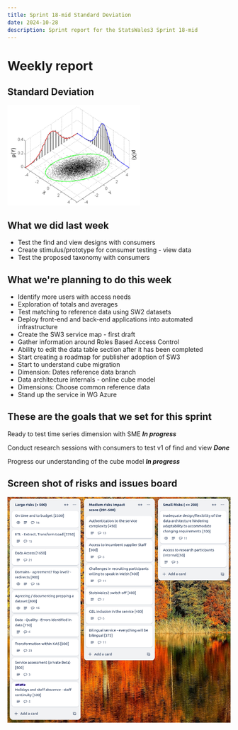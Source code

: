 ```yaml
---
title: Sprint 18-mid Standard Deviation
date: 2024-10-28
description: Sprint report for the StatsWales3 Sprint 18-mid 
---
```


Weekly report
=============

Standard Deviation
------------------------------

![Standard Deviation](standardDeviation3D.png)

What we did last week
------------------------

- Test the find and view designs with consumers
- Create stimulus/prototype for consumer testing - view data
- Test the proposed taxonomy with consumers

What we're planning to do this week
-----------------------------------

- Identify more users with access needs
- Exploration of totals and averages
- Test matching to reference data using SW2 datasets
- Deploy front-end and back-end applications into automated infrastructure
- Create the SW3 service map - first draft
- Gather information around Roles Based Access Control
- Ability to edit the data table section after it has been completed
- Start creating a roadmap for publisher adoption of SW3
- Start to understand cube migration
- Dimension: Dates reference data branch
- Data architecture internals - online cube model
- Dimensions: Choose common reference data
- Stand up the service in WG Azure

These are the goals that we set for this sprint
-----------------------------------------------


Ready to test time series dimension with SME 
<span class="badge bg-info">_**In progress**_</span>

Conduct research sessions with consumers to test v1 of find and view
<span class="badge bg-success">_**Done**_</span>

Progress our understanding of the cube model
<span class="badge bg-info">_**In progress**_</span>

Screen shot of risks and issues board
-------------------------------------

![Screenshot of risks and issues board](RisksBoard20241028.png)

